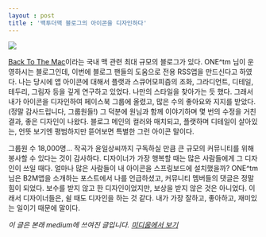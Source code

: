 ```yaml
---
layout : post
title : '백투더맥 블로그의 아이콘을 디자인하다'
---
```

![](http://krevony.land/b2m.png)

[Back To The Mac](http://macnews.tistory.com/)이라는 국내 맥 관련 최대 규모의 블로그가 있다. ONE^tm 님이 운영하시는 블로그인데, 이번에 블로그 팬들의 도움으로 전용 RSS앱을 만드신다고 하였다. 나는 당시에 앱 아이콘에 대해서 플랫과 스큐어모피즘의 조화, 그라디언트, 디테일, 테두리, 그림자 등을 깊게 연구하고 있었다. 나만의 스타일을 찾아가는 듯 했다. 그래서 내가 아이콘을 디자인하여 페이스북 그룹에 올렸고, 많은 수의 좋아요와 지지를 받았다. (정말 감사드립니다, 그룹원들!) 그 덕분에 원님과 함께 이야기하며 몇 번의 수정을 거친 결과, 좋은 디자인이 나왔다. 블로그 메인의 컬러와 매치되고, 플랫하며 디테일이 살아있는, 언뜻 보기엔 평범하지만 뜯어보면 특별한 그런 아이콘 말이다.

그룹원 수 18,000명... 작곡가 윤일상씨까지 구독하실 만큼 큰 규모의 커뮤니티를 위해 봉사할 수 있다는 것이 감사하다. 디자이너가 가장 행복할 때는 많은 사람들에게 그 디자인이 쓰일 때다. 얼마나 많은 사람들이 내 아이콘을 스프링보드에 설치했을까? ONE^tm님은 B2M앱을 소개하는 포스트에서 나를 언급하셨고, 커뮤니티 멤버들의 댓글은 정말 힘이 되었다. 보수를 받지 않고 한 디자인이었지만, 보상을 받지 않은 것은 아니었다. 이래서 디자이너들은, 쉴 때도 디자인을 하는 것 같다. 내가 가장 잘하고, 좋아하고, 재미있는 일이기 때문에 말이다.

*이 글은 본래 medium에 쓰여진 글입니다. [미디움에서 보기](https://medium.com/operate-kor/%EB%B0%B1%ED%88%AC%EB%8D%94%EB%A7%A5-%EB%B8%94%EB%A1%9C%EA%B7%B8%EC%9D%98-%EC%95%84%EC%9D%B4%EC%BD%98%EC%9D%84-%EB%94%94%EC%9E%90%EC%9D%B8%ED%95%98%EB%8B%A4-7aeab5b8eef0#.1uop98kox)*
